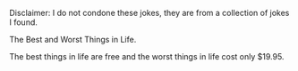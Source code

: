 Disclaimer: I do not condone these jokes, they are from a collection of jokes I found.

The Best and Worst Things in Life.

The best things in life are free and the worst things in life cost only $19.95.

